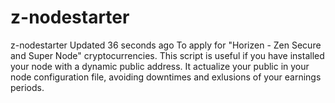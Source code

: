# z-nodestarter
z-nodestarter  Updated 36 seconds ago To apply for "Horizen - Zen Secure and Super Node" cryptocurrencies. This script is useful if you have installed your node with a dynamic public address. It actualize your public in your node configuration file, avoiding downtimes and exlusions of your earnings periods.
